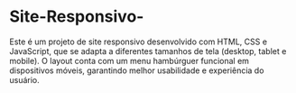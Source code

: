 # Site-Responsivo-
Este é um projeto de site responsivo desenvolvido com HTML, CSS e JavaScript, que se adapta a diferentes tamanhos de tela (desktop, tablet e mobile). O layout conta com um menu hambúrguer funcional em dispositivos móveis, garantindo melhor usabilidade e experiência do usuário.
